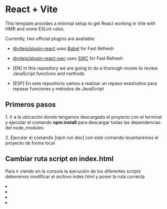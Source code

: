 # React + Vite

This template provides a minimal setup to get React working in Vite with HMR and some ESLint rules.

Currently, two official plugins are available:

- [@vitejs/plugin-react](https://github.com/vitejs/vite-plugin-react/blob/main/packages/plugin-react/README.md) uses [Babel](https://babeljs.io/) for Fast Refresh
- [@vitejs/plugin-react-swc](https://github.com/vitejs/vite-plugin-react-swc) uses [SWC](https://swc.rs/) for Fast Refresh

- [EN] In this repository we are going to do a thorough review to review JavaScript functions and methods
- [ESP] En este repositorio vamos a realizar un repaso exashutivo para repasar funciones y métodos de JavaScript

<h2>Primeros pasos</h2>
<p>1. Ir a la ubicación donde tengamos descargado el proyecto con el terminal y ejecutar el comando <b>npm install</b> para descargar todas las dependencias del node_modules</p>
<p>2. Ejecutar el comando [npm run dev] con este comando levantaremos el proyecto de forma local</p>

<h2>Cambiar ruta script en index.html</h2>
<p>Para ir viendo en la consola la ejecución de los diferentes scripts deberemos modificar el archivo index.html y poner la ruta correcta</p>
    <li>
        <script type="module" src="/src/01-Variables-consts.js"></script>
    </li>
    <li>
        <script type="module" src="/src/02-Funciones.js"></script>
    </li>
    <li>
        <script type="module" src="/src/03-Funciones-Flecha.js"></script>
    </li>
    <li>
        <script type="module" src="/src/04-Objetos.js"></script>
    </li>

